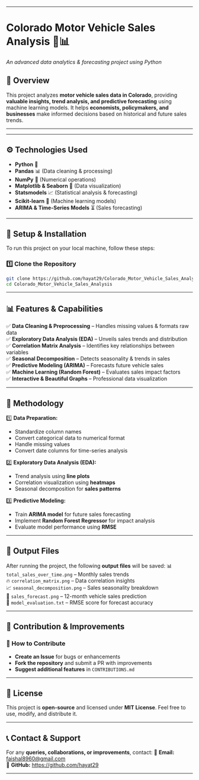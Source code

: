 
---

# **Colorado Motor Vehicle Sales Analysis 🚗📊**  
*An advanced data analytics & forecasting project using Python*  

## **📌 Overview**  
This project analyzes **motor vehicle sales data in Colorado**, providing **valuable insights, trend analysis, and predictive forecasting** using machine learning models. It helps **economists, policymakers, and businesses** make informed decisions based on historical and future sales trends.

---

---

## **⚙️ Technologies Used**
- **Python** 🐍
- **Pandas** 📊 (Data cleaning & processing)
- **NumPy** 🔢 (Numerical operations)
- **Matplotlib & Seaborn** 🎨 (Data visualization)
- **Statsmodels** 📈 (Statistical analysis & forecasting)
- **Scikit-learn** 🤖 (Machine learning models)
- **ARIMA & Time-Series Models** ⏳ (Sales forecasting)

---

## **🚀 Setup & Installation**
To run this project on your local machine, follow these steps:  

### **1️⃣ Clone the Repository**
```bash
git clone https://github.com/hayat29/Colorado_Motor_Vehicle_Sales_Analysis.git
cd Colorado_Motor_Vehicle_Sales_Analysis
```

---

## **📊 Features & Capabilities**
✅ **Data Cleaning & Preprocessing** – Handles missing values & formats raw data  
✅ **Exploratory Data Analysis (EDA)** – Unveils sales trends and distribution  
✅ **Correlation Matrix Analysis** – Identifies key relationships between variables  
✅ **Seasonal Decomposition** – Detects seasonality & trends in sales  
✅ **Predictive Modeling (ARIMA)** – Forecasts future vehicle sales  
✅ **Machine Learning (Random Forest)** – Evaluates sales impact factors  
✅ **Interactive & Beautiful Graphs** – Professional data visualization  

---

## **🧐 Methodology**
1️⃣ **Data Preparation:**  
   - Standardize column names  
   - Convert categorical data to numerical format  
   - Handle missing values  
   - Convert date columns for time-series analysis  

2️⃣ **Exploratory Data Analysis (EDA):**  
   - Trend analysis using **line plots**  
   - Correlation visualization using **heatmaps**  
   - Seasonal decomposition for **sales patterns**  

3️⃣ **Predictive Modeling:**  
   - Train **ARIMA model** for future sales forecasting  
   - Implement **Random Forest Regressor** for impact analysis  
   - Evaluate model performance using **RMSE**  

---

## **📸 Output Files**
After running the project, the following **output files** will be saved:
📊 `total_sales_over_time.png` – Monthly sales trends  
🔥 `correlation_matrix.png` – Data correlation insights  
📈 `seasonal_decomposition.png` – Sales seasonality breakdown  
🚀 `sales_forecast.png` – 12-month vehicle sales prediction  
📜 `model_evaluation.txt` – RMSE score for forecast accuracy  

---

## **🌟 Contribution & Improvements**
### 🔹 How to Contribute  
- **Create an Issue** for bugs or enhancements  
- **Fork the repository** and submit a PR with improvements  
- **Suggest additional features** in `CONTRIBUTIONS.md`  

---

## **📌 License**
This project is **open-source** and licensed under **MIT License**. Feel free to use, modify, and distribute it.

---

## **📞 Contact & Support**
For any **queries, collaborations, or improvements**, contact:
📧 **Email:** faishal8960@gmail.com  
🔗 **GitHub:** https://github.com/hayat29

---

